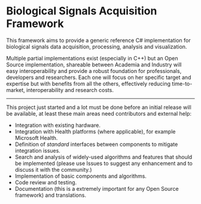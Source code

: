 # Biological Signals Acquisition Framework

This framework aims to provide a generic reference C# implementation for biological signals data acquisition, processing, analysis and visualization.

Multiple partial implementations exist (especially in C++) but an Open Source implementation, shareable between Academia and Industry will easy interoperability and provide a robust foundation for professionals, developers and researchers. Each one will focus on her specific target and expertise but with benefits from all the others, effectively reducing time-to-market, interoperability and research costs.

---

This project just started and a lot must be done before an initial release will be available, at least these main areas need contributors and external help:

* Integration with existing hardware.
* Integration with Health platforms (where applicable), for example Microsoft Health.
* Definition of _standard_ interfaces between components to mitigate integration issues.
* Search and analysis of widely-used algorithms and features that should be implemented (please use Issues to suggest any enhancement and to discuss it with the community.)
* Implementation of basic components and algorithms.
* Code review and testing.
* Documentation (this is a extremely important for any Open Source framework) and translations.

